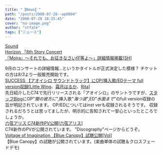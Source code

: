 ```yaml
---
title: "【News】"
path: "/posts/2008-07-28--wp0804"
date: "2008-07-28 18:35:45"
cover: "no-image.png"
author: "stfate"
tags: ["ニュース"]
---
```


<style type="text/css">
<!--
p {white-space: pre-wrap};
-->
</style>

<a class="topics" href="http://www.soundhorizon.com/information/live.html" target="_blank">Sound Horizon 「6th Story Concert 『Moira』～それでも、お征きなさい仔等よ～」詳細情報掲載</a><span class="junre">[<a href="http://sound-horizon.net/" target="_blank">SH</a>]</span>
<div class="news">9月のコンサートの詳細情報…というかタイトルが正式決定した模様？
チケットの方は<em>8/3</em>より一般販売開始です。</div>
<a class="topics" href="http://www.success-corp.co.jp/blog/aoishiro/2008/07/cdcd.html" target="_blank">SUCCESS 【アオイシロ サウンドトラック】にOP/挿入歌/EDテーマ full version収録</a><span class="junre">[<a href="http://www.littlewing.ne.jp/" target="_blank">Little Wing</a>、<a href="http://shimotsukin.com/" target="_blank">霜月はるか</a>、<a href="http://ritarita.jp/" target="_blank">Rita</a>]</span>
<div class="news">先日紹介したC74で先行リリースされる「アオイシロ」のサントラですが、<a href="http://www.success-corp.co.jp/blog/aoishiro/" target="_blank">スタッフBlog</a>にOP"<em>闇の彼方に</em>",挿入歌"<em>海つ波</em>",ED"<em>水面まで</em>"のfull version収録の旨が明記されています。
OP/EDについてはinst verも収録されるそうです。
収録されるだろうとは思ってましたが、明示的に告知されて一安心といったところでしょうか。</div>
<a class="topics" href="http://www.rokugen.net/" target="_blank">六弦アリス C74新作PV公開</a><span class="junre">[<a href="http://www.rokugen.net/" target="_blank">六弦アリス</a>]</span>
<div class="news">C74新作のPVが公開されています。
"Discography"ページからどうぞ。</div>
<a class="topics" href="http://www.voltagenation.com/bluecanopy/index.html" target="_blank">Voltage of Imagination 【Blue Canopy】試聴公開</a><span class="junre">[<a href="http://www.voltagenation.com/" target="_blank">VoI</a>]</span>
<div class="news">【Blue Canopy】の試聴が公開されています。(楽曲単体の試聴＆クロスフェードデモ)</div>
